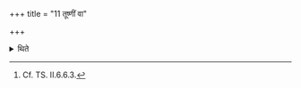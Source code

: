 +++
title = "11 तूष्णीं वा"

+++

<details><summary>थिते</summary>

11. Or (he offers the northern fuel-stick) silently.[^1]  

[^1]: Cf. TS. II.6.6.3.
</details>
